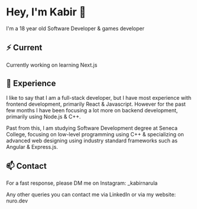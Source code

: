 # Hey, I'm Kabir 👋
I'm a 18 year old Software Developer & games developer

## ⚡️ Current
Currently working on learning Next.js

## 💎 Experience
I like to say that I am a full-stack developer, but I have most experience with frontend development, primarily React & Javascript. However for the past few months I have been focusing a lot more on backend development, primarily using Node.js & C++.

Past from this, I am studying Software Development degree at Seneca College, focusing on low-level programming using C++ & specializing on advanced web designing using industry standard frameworks such as Angular &
Express.js.

## 📫 Contact
For a fast response, please DM me on Instagram: _kabirnarula

Any other queries you can contact me via LinkedIn or via my website: nuro.dev
